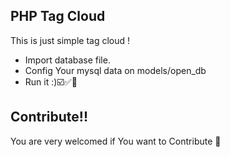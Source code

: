

## PHP Tag Cloud

This is just simple tag cloud !

- Import database file.
- Config Your mysql data on models/open_db
- Run it :)☑️✅🥳


## Contribute!!

You are very welcomed if You want to Contribute 🍻

